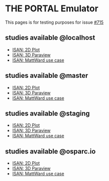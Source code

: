 <!-- Generated by create_portal_markdown.py on 2019-06-04 16:57:29.908041 -->
# THE PORTAL Emulator

This pages is for testing purposes for issue [#715](https://github.com/ITISFoundation/osparc-simcore/issues/715)

## studies available @localhost

- [ISAN: 2D Plot](http://127.0.0.1:9081/study/template-uuid-4d5e-b80e-401c8066782f)
- [ISAN: 3D Paraview](http://127.0.0.1:9081/study/template-uuid-4d5e-b80e-401c8066781f)
- [ISAN: MattWard use case](http://127.0.0.1:9081/study/template-uuid-420d-b82d-e80bfa272ebd)

## studies available @master

- [ISAN: 2D Plot](http://osparc01.itis.ethz.ch:9081/study/template-uuid-4d5e-b80e-401c8066782f)
- [ISAN: 3D Paraview](http://osparc01.itis.ethz.ch:9081/study/template-uuid-4d5e-b80e-401c8066781f)
- [ISAN: MattWard use case](http://osparc01.itis.ethz.ch:9081/study/template-uuid-420d-b82d-e80bfa272ebd)

## studies available @staging

- [ISAN: 2D Plot](https://staging.io:9081/study/template-uuid-4d5e-b80e-401c8066782f)
- [ISAN: 3D Paraview](https://staging.io:9081/study/template-uuid-4d5e-b80e-401c8066781f)
- [ISAN: MattWard use case](https://staging.io:9081/study/template-uuid-420d-b82d-e80bfa272ebd)

## studies available @osparc.io

- [ISAN: 2D Plot](https://osparc.io/study/template-uuid-4d5e-b80e-401c8066782f)
- [ISAN: 3D Paraview](https://osparc.io/study/template-uuid-4d5e-b80e-401c8066781f)
- [ISAN: MattWard use case](https://osparc.io/study/template-uuid-420d-b82d-e80bfa272ebd)


